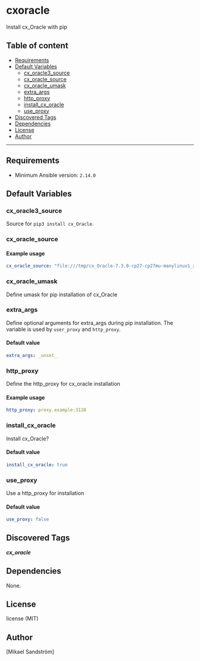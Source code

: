 # cxoracle

Install cx_Oracle with pip

## Table of content

- [Requirements](#requirements)
- [Default Variables](#default-variables)
  - [cx_oracle3_source](#cx_oracle3_source)
  - [cx_oracle_source](#cx_oracle_source)
  - [cx_oracle_umask](#cx_oracle_umask)
  - [extra_args](#extra_args)
  - [http_proxy](#http_proxy)
  - [install_cx_oracle](#install_cx_oracle)
  - [use_proxy](#use_proxy)
- [Discovered Tags](#discovered-tags)
- [Dependencies](#dependencies)
- [License](#license)
- [Author](#author)

---

## Requirements

- Minimum Ansible version: `2.14.0`

## Default Variables

### cx_oracle3_source

Source for `pip3 install cx_Oracle`.

### cx_oracle_source

#### Example usage

```YAML
cx_oracle_source: "file:///tmp/cx_Oracle-7.3.0-cp27-cp27mu-manylinux1_x86_64.whl"
```

### cx_oracle_umask

Define umask for pip installation of cx_Oracle

### extra_args

Define optional arguments for extra_args during pip installation.
The variable is used by `user_proxy` and `http_proxy`.

#### Default value

```YAML
extra_args: _unset_
```

### http_proxy

Define the http_proxy for cx_oracle installation

#### Example usage

```YAML
http_proxy: proxy.example:3128
```

### install_cx_oracle

Install cx_Oracle?

#### Default value

```YAML
install_cx_oracle: true
```

### use_proxy

Use a http_proxy for installation

#### Default value

```YAML
use_proxy: false
```

## Discovered Tags

**_cx_oracle_**

## Dependencies

None.

## License

license (MIT)

## Author

[Mikael Sandström]
